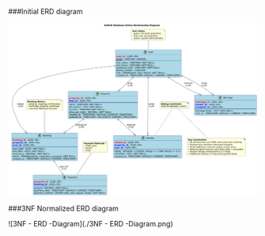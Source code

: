 ###Initial ERD diagram

![Initial ERD diagram](./initial-erd-diagram.png)

###3NF Normalized ERD diagram

![3NF - ERD -Diagram](./3NF - ERD -Diagram.png)
